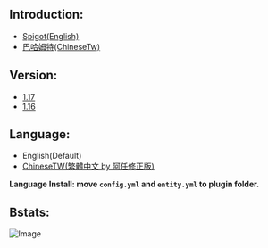 ## Introduction:
- [Spigot(English)](https://www.spigotmc.org/resources/catchball.94867/)
- [巴哈姆特(ChineseTw)](https://forum.gamer.com.tw/C.php?bsn=18673&snA=192726&tnum=2&subbsn=14)


## Version:
- [1.17](https://www.spigotmc.org/resources/catchball.94867/)
- [1.16](https://github.com/NUTT1101/CatchBall/raw/main/version/CatchBall-1.0.5%20(1.16%20only%20support).jar)


## Language:
- English(Default)
- [ChineseTW(繁體中文 by 阿任修正版)](https://github.com/NUTT1101/CatchBall/raw/main/lang/CatchBall_zh-Tw_v1.0.4(by_阿任修正).zip)

**Language Install: move `config.yml` and `entity.yml` to plugin folder.**


## Bstats:
![Image](https://bstats.org/signatures/bukkit/CatchBall.svg)
